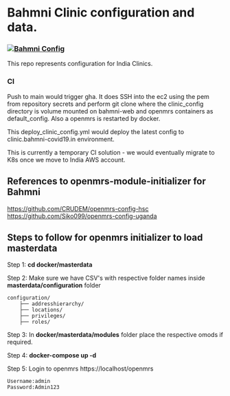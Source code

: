 # Bahmni Clinic configuration and data.

### [![Bahmni Config](https://github.com/BahmniIndiaDistro/clinic-config/actions/workflows/deploy.yml/badge.svg)](https://github.com/BahmniIndiaDistro/clinic-config/actions/workflows/deploy.yml)

This repo represents configuration for India Clinics.

### CI

Push to main would trigger gha. It does SSH into the
ec2 using the pem from repository secrets and perform git clone where the
clinic_config directory is volume mounted on bahmni-web and openmrs containers
as default_config. Also a openmrs is restarted by docker.

This deploy_clinic_config.yml would deploy the latest config to clinic.bahmni-covid19.in environment.

This is currently a temporary CI solution - we would
eventually migrate to K8s once we move to India AWS account.

## References to openmrs-module-initializer for Bahmni

https://github.com/CRUDEM/openmrs-config-hsc
https://github.com/Siko099/openmrs-config-uganda

## Steps to follow for openmrs initializer to load masterdata 

Step 1: **cd docker/masterdata**

Step 2: Make sure we have CSV's with respective folder names inside **masterdata/configuration** folder 
    
    configuration/
        ├── addresshierarchy/
        ├── locations/
        ├── privileges/
        ├── roles/
Step 3: In **docker/masterdata/modules** folder place the respective omods if required.

Step 4: **docker-compose up -d**

Step 5: Login to openmrs https://localhost/openmrs
            
    Username:admin
    Password:Admin123